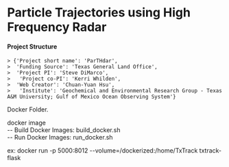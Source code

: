 # Particle Trajectories using High Frequency Radar

#### Project Structure

	> {'Project short name': 'ParTHdar',
	>  'Funding Source': 'Texas General Land Office', 
	>  'Project PI': 'Steve DiMarco',
	> 	'Project co-PI': 'Kerri Whilden',
	>  'Web Creator': 'Chuan-Yuan Hsu',
	>	'Institute': 'Geochemical and Environmental Research Group - Texas A&M University; Gulf of Mexico Ocean Observing System'}

Docker Folder.  

docker image  
-- Build Docker Images: build_docker.sh  
-- Run Docker Images: run_docker.sh  

ex:
docker run -p 5000:8012 --volume=/dockerized:/home/TxTrack txtrack-flask
